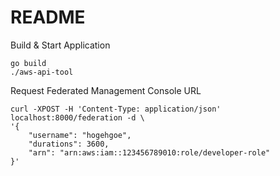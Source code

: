 # README

Build & Start Application

```
go build
./aws-api-tool
```

Request Federated Management Console URL

```
curl -XPOST -H 'Content-Type: application/json' localhost:8000/federation -d \
'{
    "username": "hogehgoe", 
    "durations": 3600, 
    "arn": "arn:aws:iam::123456789010:role/developer-role"
}'
```

